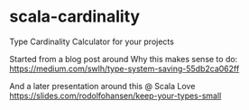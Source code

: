 # scala-cardinality
Type Cardinality Calculator for your projects

Started from a blog post around Why this makes sense to do:
https://medium.com/swlh/type-system-saving-55db2ca062ff

And a later presentation around this @ Scala Love
https://slides.com/rodolfohansen/keep-your-types-small